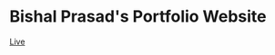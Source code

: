 # Bishal Prasad's Portfolio Website

<a href="https://bishalprasad321.github.io/bishal.github.io/" target="_blank">Live</a> 
